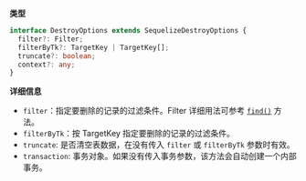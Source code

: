 **类型**

```typescript
interface DestroyOptions extends SequelizeDestroyOptions {
  filter?: Filter;
  filterByTk?: TargetKey | TargetKey[];
  truncate?: boolean;
  context?: any;
}
```

**详细信息**

- `filter`：指定要删除的记录的过滤条件。Filter 详细用法可参考 [`find()`](#find) 方法。
- `filterByTk`：按 TargetKey 指定要删除的记录的过滤条件。
- `truncate`: 是否清空表数据，在没有传入 `filter` 或 `filterByTk` 参数时有效。
- `transaction`: 事务对象。如果没有传入事务参数，该方法会自动创建一个内部事务。
